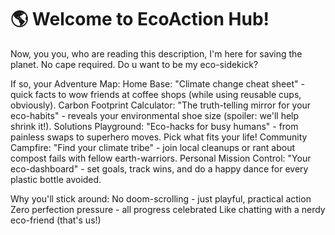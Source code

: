 # 🌎 Welcome to EcoAction Hub!
Now, you you, who are reading this description, I'm here for saving the planet. No cape required. Do u want to be my eco-sidekick?

If so, your Adventure Map: 
Home Base: "Climate change cheat sheet" - quick facts to wow friends at coffee shops (while using reusable cups, obviously).
Carbon Footprint Calculator: "The truth-telling mirror for your eco-habits" - reveals your environmental shoe size (spoiler: we'll help shrink it!).
Solutions Playground: "Eco-hacks for busy humans" - from painless swaps to superhero moves. Pick what fits your life!
Community Campfire: "Find your climate tribe" - join local cleanups or rant about compost fails with fellow earth-warriors.
Personal Mission Control: "Your eco-dashboard" - set goals, track wins, and do a happy dance for every plastic bottle avoided.

Why you'll stick around:
    No doom-scrolling - just playful, practical action
    Zero perfection pressure - all progress celebrated
    Like chatting with a nerdy eco-friend (that's us!)
